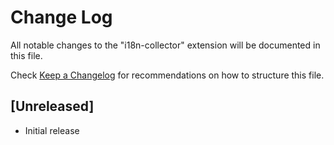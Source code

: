 # Change Log

All notable changes to the "i18n-collector" extension will be documented in this file.

Check [Keep a Changelog](http://keepachangelog.com/) for recommendations on how to structure this file.

## [Unreleased]

- Initial release